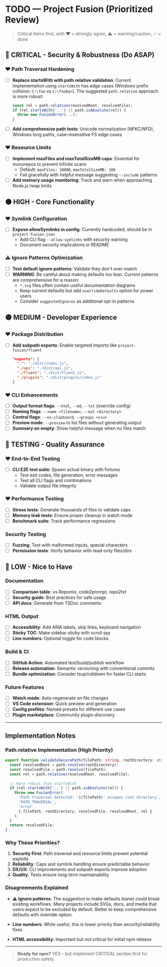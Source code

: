 # TODO — Project Fusion (Prioritized Review)

> Critical items first, with ❤️ = strongly agree, ⚠️ = warning/caution, ✅ = done

## 🔴 CRITICAL - Security & Robustness (Do ASAP)

### ❤️ Path Traversal Hardening 
- [ ] **Replace startsWith with path.relative validation**: Current implementation using `startsWith` has edge cases (Windows prefix collision: `C:\foo` vs `C:\foobar`). The suggested `path.relative` approach is more robust:
  ```typescript
  const rel = path.relative(resolvedRoot, resolvedFile);
  if (rel.startsWith('..') || path.isAbsolute(rel)) {
    throw new FusionError(...);
  }
  ```
- [ ] **Add comprehensive path tests**: Unicode normalization (NFKC/NFD), Windows long paths, case-insensitive FS edge cases

### ❤️ Resource Limits
- [ ] **Implement maxFiles and maxTotalSizeMB caps**: Essential for monorepos to prevent infinite scans
  - Default: `maxFiles: 10000`, `maxTotalSizeMB: 100`
  - Fail gracefully with helpful message suggesting `--include` patterns
- [ ] **Add memory usage monitoring**: Track and warn when approaching Node.js heap limits

## 🟠 HIGH - Core Functionality

### ❤️ Symlink Configuration
- [ ] **Expose allowSymlinks in config**: Currently hardcoded, should be in `project-fusion.json`
  - Add CLI flag `--allow-symlinks` with security warning
  - Document security implications in README

### ⚠️ Ignore Patterns Optimization
- [ ] **Test default ignore patterns**: Validate they don't over-match
- [ ] **WARNING**: Be careful about making defaults too lean. Current patterns are comprehensive for a reason:
  - `*.svg` files often contain useful documentation diagrams
  - Keep current defaults but add `overrideDefaults` option for power users
  - Consider `suggestedIgnores` as additional opt-in patterns

## 🟡 MEDIUM - Developer Experience

### ❤️ Package Distribution
- [ ] **Add subpath exports**: Enable targeted imports like `project-fusion/fluent`
  ```json
  "exports": {
    ".": "./dist/index.js",
    "./api": "./dist/api.js",
    "./fluent": "./dist/fluent.js",
    "./plugins": "./dist/plugins/index.js"
  }
  ```

### ❤️ CLI Enhancements
- [ ] **Output format flags**: `--html`, `--md`, `--txt` (override config)
- [ ] **Naming flags**: `--name <filename>`, `--out <directory>`
- [ ] **Control flags**: `--no-clipboard`, `--groups <csv>`
- [ ] **Preview mode**: `--preview` to list files without generating output
- [ ] **Summary on empty**: Show helpful message when no files match

## 🧪 TESTING - Quality Assurance

### ❤️ End-to-End Testing
- [ ] **CLI E2E test suite**: Spawn actual binary with fixtures
  - Test exit codes, file generation, error messages
  - Test all CLI flags and combinations
  - Validate output file integrity

### ❤️ Performance Testing
- [ ] **Stress tests**: Generate thousands of files to validate caps
- [ ] **Memory leak tests**: Ensure proper cleanup in watch mode
- [ ] **Benchmark suite**: Track performance regressions

### Security Testing
- [ ] **Fuzzing**: Test with malformed inputs, special characters
- [ ] **Permission tests**: Verify behavior with read-only files/dirs

## 🔵 LOW - Nice to Have

### Documentation
- [ ] **Comparison table**: vs Repomix, code2prompt, repo2txt
- [ ] **Security guide**: Best practices for safe usage
- [ ] **API docs**: Generate from TSDoc comments

### HTML Output
- [ ] **Accessibility**: Add ARIA labels, skip links, keyboard navigation
- [ ] **Sticky TOC**: Make sidebar sticky with scroll spy
- [ ] **Line numbers**: Optional toggle for code blocks

### Build & CI
- [ ] **GitHub Action**: Automated test/build/publish workflow
- [ ] **Release automation**: Semantic versioning with conventional commits
- [ ] **Bundle optimization**: Consider tsup/rolldown for faster CLI starts

### Future Features
- [ ] **Watch mode**: Auto-regenerate on file changes
- [ ] **VS Code extension**: Quick preview and generation
- [ ] **Config profiles**: Named presets for different use cases
- [ ] **Plugin marketplace**: Community plugin discovery

---

## Implementation Notes

### Path.relative Implementation (High Priority)
```typescript
export function validateSecurePath(filePath: string, rootDirectory: string): string {
  const resolvedRoot = path.resolve(rootDirectory);
  const resolvedFile = path.resolve(filePath);
  const rel = path.relative(resolvedRoot, resolvedFile);
  
  // More robust than startsWith
  if (rel.startsWith('..') || path.isAbsolute(rel)) {
    throw new FusionError(
      `Path traversal detected: '${filePath}' escapes root directory`,
      'PATH_TRAVERSAL',
      'error',
      { filePath, rootDirectory, resolvedFile, resolvedRoot, rel }
    );
  }
  return resolvedFile;
}
```

### Why These Priorities?

1. **Security First**: Path traversal and resource limits prevent potential exploits
2. **Reliability**: Caps and symlink handling ensure predictable behavior
3. **DX/UX**: CLI improvements and subpath exports improve adoption
4. **Quality**: Tests ensure long-term maintainability

### Disagreements Explained

- **⚠️ Ignore patterns**: The suggestion to make defaults leaner could break existing workflows. Many projects include SVGs, docs, and media that users expect to be excluded by default. Better to keep comprehensive defaults with override option.

- **Line numbers**: While useful, this is lower priority than security/reliability fixes

- **HTML accessibility**: Important but not critical for initial npm release

---

> **Ready for npm?** YES - but implement CRITICAL section first for production safety.